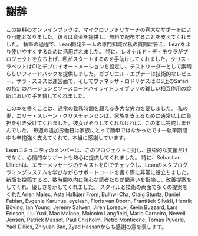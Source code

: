 # 謝辞

この無料のオンラインブックは、マイクロソフトリサーチの寛大なサポートにより可能となりました。彼らは資金を提供し、無料で配布することを支えてくれました。
執筆の過程で、Lean開発チームの専門知識が私の質問に答え、Leanをより使いやすくするために活用されました。
特に、レオナルド・デ・モウラがプロジェクトを立ち上げ、私がスタートするのを手助けしてくれました。クリス・ラベットはCIとデプロイオートメーションを設定し、テストリーダーとして素晴らしいフィードバックを提供しました。ガブリエル・エブナーは技術的なレビュー、サラ・スミスは運営面で、そしてヴァネッサ・ロドリゲスはiOS上のSafariの特定のバージョンとソースコードハイライトライブラリの難しい相互作用の診断において手を貸してくれました。

この本を書くことは、通常の勤務時間を超える多大な労力を要しました。
私の妻、エリー・スレーン・クリスチャンセンは、家族を支えるために通常以上に負担を引き受けてくれました。彼女がそうしてくれなければ、この本は完成しませんでした。
毎週の追加労働日は家族にとって簡単ではなかったです—執筆期間中も辛抱強く支えてくれて、本当に感謝しています。

Leanコミュニティのメンバーは、このプロジェクトに対し、技術的な支援だけでなく、心情的なサポートも熱心に提供してくれました。
特に、Sebastian Ullrichは、エラーメッセージのテキストをCIでチェックし、Leanのメタプログラミングシステムを学びながらサポートコードを書く際に非常に役立ちました。
新版を投稿すると、数時間以内に熱心な読者たちが間違いを指摘し、改善提案をしてくれ、優しさを示してくれました。
スタイルと技術の両面で多くの提案をくれたArien Malec, Asta Halkjær From, Bulhwi Cha, Craig Stuntz, Daniel Fabian, Evgenia Karunus, eyelash, Floris van Doorn, František Silváši, Henrik Böving, Ian Young, Jeremy Salwen, Jireh Loreaux, Kevin Buzzard, Lars Ericson, Liu Yuxi, Mac Malone, Malcolm Langfield, Mario Carneiro, Newell Jensen, Patrick Massot, Paul Chisholm, Pietro Monticone, Tomas Puverle, Yaël Dillies, Zhiyuan Bao, Zyad Hassanからも感謝の意を表します。